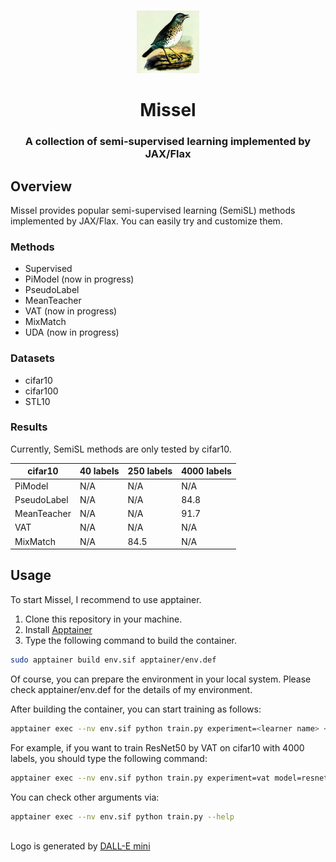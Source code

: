 <p align="center">
    <br>
    <img src="./figures/logo.png" height="100" width="100"/>
    <br>
</p>

<h1 align="center">Missel</h1>
<h3 align="center">A collection of semi-supervised learning implemented by JAX/Flax</h3>

## Overview

Missel provides popular semi-supervised learning (SemiSL) methods implemented by JAX/Flax. You can easily try and customize them.

### Methods
- Supervised
- PiModel (now in progress)
- PseudoLabel
- MeanTeacher
- VAT (now in progress)
- MixMatch
- UDA (now in progress)

### Datasets
- cifar10
- cifar100
- STL10

### Results
Currently, SemiSL methods are only tested by cifar10.

| cifar10 | 40 labels | 250 labels | 4000 labels |
| ---- | ---- | ---- | ---- |
| PiModel | N/A | N/A | N/A |
| PseudoLabel | N/A | N/A | 84.8 |
| MeanTeacher | N/A | N/A | 91.7 |
| VAT | N/A | N/A | N/A |
| MixMatch | N/A | 84.5 | N/A |

## Usage

To start Missel, I recommend to use apptainer.

1. Clone this repository in your machine.
2. Install [Apptainer](https://apptainer.org/docs/admin/main/installation.html#installation-on-linux)
3. Type the following command to build the container.
```bash
sudo apptainer build env.sif apptainer/env.def
```

Of course, you can prepare the environment in your local system. Please check apptainer/env.def for the details of my environment.

After building the container, you can start training as follows:
```bash
apptainer exec --nv env.sif python train.py experiment=<learner name> <other configs>
```

For example, if you want to train ResNet50 by VAT on cifar10 with 4000 labels, you should type the following command:
```bash
apptainer exec --nv env.sif python train.py experiment=vat model=resnet50 dataset=cifar10 dataset.num_labels=4000
```

You can check other arguments via:
```bash
apptainer exec --nv env.sif python train.py --help
```


<br>

<footer>
Logo is generated by <a target="_blank" href="https://huggingface.co/spaces/dalle-mini/dalle-mini">DALL-E mini</a>
</footer>
